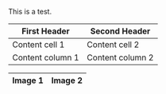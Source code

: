 This is a test.

First Header | Second Header
------------ | -------------
Content cell 1 | Content cell 2
Content column 1 | Content column 2

Image 1 | Image 2
------- | -------
